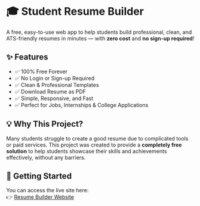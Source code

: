 # 🎓 Student Resume Builder

A free, easy-to-use web app to help students build professional, clean, and ATS-friendly resumes in minutes — with **zero cost** and **no sign-up required**!

## ✨ Features

- ✅ 100% Free Forever
- ✅ No Login or Sign-up Required
- ✅ Clean & Professional Templates
- ✅ Download Resume as PDF
- ✅ Simple, Responsive, and Fast
- ✅ Perfect for Jobs, Internships & College Applications

## 💡 Why This Project?

Many students struggle to create a good resume due to complicated tools or paid services. This project was created to provide a **completely free solution** to help students showcase their skills and achievements effectively, without any barriers.

## 🚀 Getting Started

You can access the live site here:  
👉 [Resume Builder Website](https://your-username.github.io/resume-builder)
